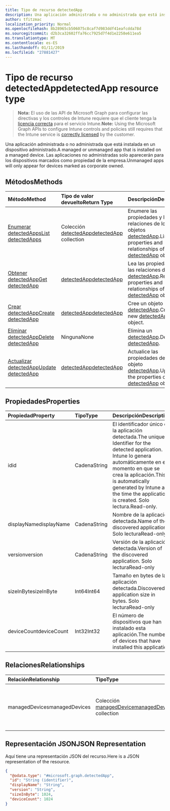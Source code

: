 ```yaml
---
title: Tipo de recurso detectedApp
description: Una aplicación administrada o no administrada que está instalada en un dispositivo administrado. Las aplicaciones no administradas solo aparecerán para los dispositivos marcados como propiedad de la empresa.
author: tfitzmac
localization_priority: Normal
ms.openlocfilehash: 8b28965cb506075c8caf7d983ddf41eafcdda78d
ms.sourcegitcommit: d2b3ca32602ffa76cc7925d7f4d1e2258e611ea5
ms.translationtype: MT
ms.contentlocale: es-ES
ms.lasthandoff: 01/11/2019
ms.locfileid: "27881427"
---
```

# <a name="detectedapp-resource-type"></a><span data-ttu-id="ec58b-104">Tipo de recurso detectedApp</span><span class="sxs-lookup"><span data-stu-id="ec58b-104">detectedApp resource type</span></span>

> <span data-ttu-id="ec58b-105">**Nota:** El uso de las API de Microsoft Graph para configurar las directivas y los controles de Intune requiere que el cliente tenga la [licencia correcta](https://go.microsoft.com/fwlink/?linkid=839381) para el servicio Intune.</span><span class="sxs-lookup"><span data-stu-id="ec58b-105">**Note:** Using the Microsoft Graph APIs to configure Intune controls and policies still requires that the Intune service is [correctly licensed](https://go.microsoft.com/fwlink/?linkid=839381) by the customer.</span></span>

<span data-ttu-id="ec58b-106">Una aplicación administrada o no administrada que está instalada en un dispositivo administrado.</span><span class="sxs-lookup"><span data-stu-id="ec58b-106">A managed or unmanaged app that is installed on a managed device.</span></span> <span data-ttu-id="ec58b-107">Las aplicaciones no administradas solo aparecerán para los dispositivos marcados como propiedad de la empresa.</span><span class="sxs-lookup"><span data-stu-id="ec58b-107">Unmanaged apps will only appear for devices marked as corporate owned.</span></span>
## <a name="methods"></a><span data-ttu-id="ec58b-108">Métodos</span><span class="sxs-lookup"><span data-stu-id="ec58b-108">Methods</span></span>
|<span data-ttu-id="ec58b-109">Método</span><span class="sxs-lookup"><span data-stu-id="ec58b-109">Method</span></span>|<span data-ttu-id="ec58b-110">Tipo de valor devuelto</span><span class="sxs-lookup"><span data-stu-id="ec58b-110">Return Type</span></span>|<span data-ttu-id="ec58b-111">Descripción</span><span class="sxs-lookup"><span data-stu-id="ec58b-111">Description</span></span>|
|:---|:---|:---|
|[<span data-ttu-id="ec58b-112">Enumerar detectedApps</span><span class="sxs-lookup"><span data-stu-id="ec58b-112">List detectedApps</span></span>](../api/intune-devices-detectedapp-list.md)|<span data-ttu-id="ec58b-113">Colección [detectedApp](../resources/intune-devices-detectedapp.md)</span><span class="sxs-lookup"><span data-stu-id="ec58b-113">[detectedApp](../resources/intune-devices-detectedapp.md) collection</span></span>|<span data-ttu-id="ec58b-114">Enumere las propiedades y las relaciones de los objetos [detectedApp](../resources/intune-devices-detectedapp.md).</span><span class="sxs-lookup"><span data-stu-id="ec58b-114">List properties and relationships of the [detectedApp](../resources/intune-devices-detectedapp.md) objects.</span></span>|
|[<span data-ttu-id="ec58b-115">Obtener detectedApp</span><span class="sxs-lookup"><span data-stu-id="ec58b-115">Get detectedApp</span></span>](../api/intune-devices-detectedapp-get.md)|[<span data-ttu-id="ec58b-116">detectedApp</span><span class="sxs-lookup"><span data-stu-id="ec58b-116">detectedApp</span></span>](../resources/intune-devices-detectedapp.md)|<span data-ttu-id="ec58b-117">Lea las propiedades y las relaciones del objeto [detectedApp](../resources/intune-devices-detectedapp.md).</span><span class="sxs-lookup"><span data-stu-id="ec58b-117">Read properties and relationships of the [detectedApp](../resources/intune-devices-detectedapp.md) object.</span></span>|
|[<span data-ttu-id="ec58b-118">Crear detectedApp</span><span class="sxs-lookup"><span data-stu-id="ec58b-118">Create detectedApp</span></span>](../api/intune-devices-detectedapp-create.md)|[<span data-ttu-id="ec58b-119">detectedApp</span><span class="sxs-lookup"><span data-stu-id="ec58b-119">detectedApp</span></span>](../resources/intune-devices-detectedapp.md)|<span data-ttu-id="ec58b-120">Cree un objeto [detectedApp](../resources/intune-devices-detectedapp.md).</span><span class="sxs-lookup"><span data-stu-id="ec58b-120">Create a new [detectedApp](../resources/intune-devices-detectedapp.md) object.</span></span>|
|[<span data-ttu-id="ec58b-121">Eliminar detectedApp</span><span class="sxs-lookup"><span data-stu-id="ec58b-121">Delete detectedApp</span></span>](../api/intune-devices-detectedapp-delete.md)|<span data-ttu-id="ec58b-122">Ninguna</span><span class="sxs-lookup"><span data-stu-id="ec58b-122">None</span></span>|<span data-ttu-id="ec58b-123">Elimina un [detectedApp](../resources/intune-devices-detectedapp.md).</span><span class="sxs-lookup"><span data-stu-id="ec58b-123">Deletes a [detectedApp](../resources/intune-devices-detectedapp.md).</span></span>|
|[<span data-ttu-id="ec58b-124">Actualizar detectedApp</span><span class="sxs-lookup"><span data-stu-id="ec58b-124">Update detectedApp</span></span>](../api/intune-devices-detectedapp-update.md)|[<span data-ttu-id="ec58b-125">detectedApp</span><span class="sxs-lookup"><span data-stu-id="ec58b-125">detectedApp</span></span>](../resources/intune-devices-detectedapp.md)|<span data-ttu-id="ec58b-126">Actualice las propiedades de un objeto [detectedApp](../resources/intune-devices-detectedapp.md).</span><span class="sxs-lookup"><span data-stu-id="ec58b-126">Update the properties of a [detectedApp](../resources/intune-devices-detectedapp.md) object.</span></span>|

## <a name="properties"></a><span data-ttu-id="ec58b-127">Propiedades</span><span class="sxs-lookup"><span data-stu-id="ec58b-127">Properties</span></span>
|<span data-ttu-id="ec58b-128">Propiedad</span><span class="sxs-lookup"><span data-stu-id="ec58b-128">Property</span></span>|<span data-ttu-id="ec58b-129">Tipo</span><span class="sxs-lookup"><span data-stu-id="ec58b-129">Type</span></span>|<span data-ttu-id="ec58b-130">Descripción</span><span class="sxs-lookup"><span data-stu-id="ec58b-130">Description</span></span>|
|:---|:---|:---|
|<span data-ttu-id="ec58b-131">id</span><span class="sxs-lookup"><span data-stu-id="ec58b-131">id</span></span>|<span data-ttu-id="ec58b-132">Cadena</span><span class="sxs-lookup"><span data-stu-id="ec58b-132">String</span></span>|<span data-ttu-id="ec58b-133">El identificador único de la aplicación detectada.</span><span class="sxs-lookup"><span data-stu-id="ec58b-133">The unique Identifier for the detected application.</span></span> <span data-ttu-id="ec58b-134">Intune lo genera automáticamente en el momento en que se crea la aplicación.</span><span class="sxs-lookup"><span data-stu-id="ec58b-134">This is automatically generated by Intune at the time the application is created.</span></span> <span data-ttu-id="ec58b-135">Solo lectura.</span><span class="sxs-lookup"><span data-stu-id="ec58b-135">Read-only.</span></span>|
|<span data-ttu-id="ec58b-136">displayName</span><span class="sxs-lookup"><span data-stu-id="ec58b-136">displayName</span></span>|<span data-ttu-id="ec58b-137">Cadena</span><span class="sxs-lookup"><span data-stu-id="ec58b-137">String</span></span>|<span data-ttu-id="ec58b-138">Nombre de la aplicación detectada.</span><span class="sxs-lookup"><span data-stu-id="ec58b-138">Name of the discovered application.</span></span> <span data-ttu-id="ec58b-139">Solo lectura</span><span class="sxs-lookup"><span data-stu-id="ec58b-139">Read-only</span></span>|
|<span data-ttu-id="ec58b-140">version</span><span class="sxs-lookup"><span data-stu-id="ec58b-140">version</span></span>|<span data-ttu-id="ec58b-141">Cadena</span><span class="sxs-lookup"><span data-stu-id="ec58b-141">String</span></span>|<span data-ttu-id="ec58b-142">Versión de la aplicación detectada.</span><span class="sxs-lookup"><span data-stu-id="ec58b-142">Version of the discovered application.</span></span> <span data-ttu-id="ec58b-143">Solo lectura</span><span class="sxs-lookup"><span data-stu-id="ec58b-143">Read-only</span></span>|
|<span data-ttu-id="ec58b-144">sizeInByte</span><span class="sxs-lookup"><span data-stu-id="ec58b-144">sizeInByte</span></span>|<span data-ttu-id="ec58b-145">Int64</span><span class="sxs-lookup"><span data-stu-id="ec58b-145">Int64</span></span>|<span data-ttu-id="ec58b-146">Tamaño en bytes de la aplicación detectada.</span><span class="sxs-lookup"><span data-stu-id="ec58b-146">Discovered application size in bytes.</span></span> <span data-ttu-id="ec58b-147">Solo lectura</span><span class="sxs-lookup"><span data-stu-id="ec58b-147">Read-only</span></span>|
|<span data-ttu-id="ec58b-148">deviceCount</span><span class="sxs-lookup"><span data-stu-id="ec58b-148">deviceCount</span></span>|<span data-ttu-id="ec58b-149">Int32</span><span class="sxs-lookup"><span data-stu-id="ec58b-149">Int32</span></span>|<span data-ttu-id="ec58b-150">El número de dispositivos que han instalado esta aplicación.</span><span class="sxs-lookup"><span data-stu-id="ec58b-150">The number of devices that have installed this application</span></span>|

## <a name="relationships"></a><span data-ttu-id="ec58b-151">Relaciones</span><span class="sxs-lookup"><span data-stu-id="ec58b-151">Relationships</span></span>
|<span data-ttu-id="ec58b-152">Relación</span><span class="sxs-lookup"><span data-stu-id="ec58b-152">Relationship</span></span>|<span data-ttu-id="ec58b-153">Tipo</span><span class="sxs-lookup"><span data-stu-id="ec58b-153">Type</span></span>|<span data-ttu-id="ec58b-154">Descripción</span><span class="sxs-lookup"><span data-stu-id="ec58b-154">Description</span></span>|
|:---|:---|:---|
|<span data-ttu-id="ec58b-155">managedDevices</span><span class="sxs-lookup"><span data-stu-id="ec58b-155">managedDevices</span></span>|<span data-ttu-id="ec58b-156">Colección [managedDevice](../resources/intune-devices-manageddevice.md)</span><span class="sxs-lookup"><span data-stu-id="ec58b-156">[managedDevice](../resources/intune-devices-manageddevice.md) collection</span></span>|<span data-ttu-id="ec58b-157">Los dispositivos que tienen instalada la aplicación detectada</span><span class="sxs-lookup"><span data-stu-id="ec58b-157">The devices that have the discovered application installed</span></span>|

## <a name="json-representation"></a><span data-ttu-id="ec58b-158">Representación JSON</span><span class="sxs-lookup"><span data-stu-id="ec58b-158">JSON Representation</span></span>
<span data-ttu-id="ec58b-159">Aquí tiene una representación JSON del recurso.</span><span class="sxs-lookup"><span data-stu-id="ec58b-159">Here is a JSON representation of the resource.</span></span>
<!-- {
  "blockType": "resource",
  "keyProperty": "id",
  "@odata.type": "microsoft.graph.detectedApp"
}
-->
``` json
{
  "@odata.type": "#microsoft.graph.detectedApp",
  "id": "String (identifier)",
  "displayName": "String",
  "version": "String",
  "sizeInByte": 1024,
  "deviceCount": 1024
}
```



